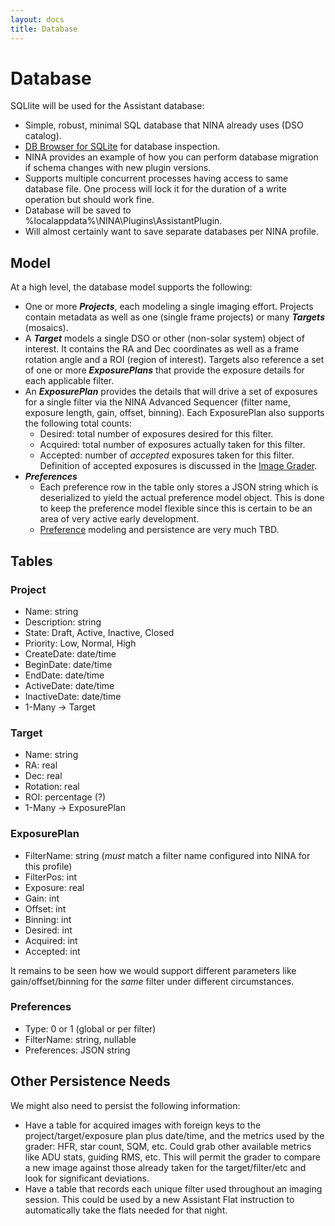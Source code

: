 ```yaml
---
layout: docs
title: Database
---
```


# Database

SQLlite will be used for the Assistant database:
- Simple, robust, minimal SQL database that NINA already uses (DSO catalog).
- [DB Browser for SQLite](https://sqlitebrowser.org/) for database inspection.
- NINA provides an example of how you can perform database migration if schema changes with new plugin versions.
- Supports multiple concurrent processes having access to same database file.  One process will lock it for the duration of a write operation but should work fine.
- Database will be saved to %localappdata%\NINA\Plugins\AssistantPlugin\.
- Will almost certainly want to save separate databases per NINA profile.

## Model

At a high level, the database model supports the following:
- One or more **_Projects_**, each modeling a single imaging effort.  Projects contain metadata as well as one (single frame projects) or many **_Targets_** (mosaics).
- A **_Target_** models a single DSO or other (non-solar system) object of interest.  It contains the RA and Dec coordinates as well as a frame rotation angle and a ROI (region of interest).  Targets also reference a set of one or more **_ExposurePlans_** that provide the exposure details for each applicable filter.
- An **_ExposurePlan_** provides the details that will drive a set of exposures for a single filter via the NINA Advanced Sequencer (filter name, exposure length, gain, offset, binning).  Each ExposurePlan also supports the following total counts:
  - Desired: total number of exposures desired for this filter.
  - Acquired: total number of exposures actually taken for this filter.
  - Accepted: number of _accepted_ exposures taken for this filter.  Definition of accepted exposures is discussed in the [Image Grader](image_grader.html).
- **_Preferences_**
  - Each preference row in the table only stores a JSON string which is deserialized to yield the actual preference model object.  This is done to keep the preference model flexible since this is certain to be an area of very active early development.
  - [Preference](preferences.html) modeling and persistence are very much TBD.

## Tables

### Project
- Name: string
- Description: string
- State: Draft, Active, Inactive, Closed
- Priority: Low, Normal, High
- CreateDate: date/time
- BeginDate: date/time
- EndDate: date/time
- ActiveDate: date/time
- InactiveDate: date/time
- 1-Many -> Target

### Target
- Name: string
- RA: real
- Dec: real
- Rotation: real
- ROI: percentage (?)
- 1-Many -> ExposurePlan

### ExposurePlan
- FilterName: string (_must_ match a filter name configured into NINA for this profile)
- FilterPos: int
- Exposure: real
- Gain: int
- Offset: int
- Binning: int
- Desired: int
- Acquired: int
- Accepted: int

It remains to be seen how we would support different parameters like gain/offset/binning for the _same_ filter under different circumstances.

### Preferences
- Type: 0 or 1 (global or per filter)
- FilterName: string, nullable
- Preferences: JSON string

## Other Persistence Needs
We might also need to persist the following information:
- Have a table for acquired images with foreign keys to the project/target/exposure plan plus date/time, and the metrics used by the grader: HFR, star count, SQM, etc.  Could grab other available metrics like ADU stats, guiding RMS, etc.  This will permit the grader to compare a new image against those already taken for the target/filter/etc and look for significant deviations.
- Have a table that records each unique filter used throughout an imaging session.  This could be used by a new Assistant Flat instruction to automatically take the flats needed for that night.
